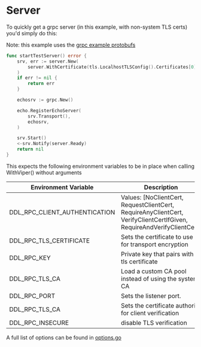 # Server

To quickly get a grpc server (in this example, with non-system TLS certs) you'd simply do this:

Note: this example uses the [grpc example protobufs](https://google.golang.org/grpc/examples/features/proto/echo)

```go
func startTestServer() error {
    srv, err := server.New(
        server.WithCertificate(tls.LocalhostTLSConfig().Certificates[0]),
    )
    if err != nil {
        return err
    }

    echosrv := grpc.New()

    echo.RegisterEchoServer(
        srv.Transport(),
        echosrv,
    )

    srv.Start()
    <-srv.Notify(server.Ready)
    return nil
}
```

This expects the following environment variables to be in place when calling WithViper() without arguments

| Environment Variable | Description | Default |
| ------------ | ------------ | ------------ |
| DDL_RPC_CLIENT_AUTHENTICATION  | Values: [NoClientCert, RequestClientCert, RequireAnyClientCert, VerifyClientCertIfGiven, RequireAndVerifyClientCert]   | NoClientCert  |
| DDL_RPC_TLS_CERTIFICATE  | Sets the certificate to use for transport encryption   |   |
| DDL_RPC_KEY  | Private key that pairs with tls certificate   |   |
| DDL_RPC_TLS_CA  | Load a custom CA pool instead of using the system CA  | empty  |
| DDL_RPC_PORT  | Sets the listener port.   | 0 |
| DDL_RPC_TLS_CA  | Sets the certificate authority for client verification | empty |
| DDL_RPC_INSECURE  | disable TLS verification | false  |

A full list of options can be found in [options.go](options.go)
